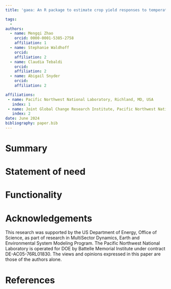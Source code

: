 ```yaml
---
title: 'gaea: An R package to estimate crop yield responses to temperature and precipitation'

tags:
  - 
authors:
  - name: Mengqi Zhao
    orcid: 0000-0001-5385-2758
    affiliation: 1
  - name: Stephanie Waldhoff
    orcid: 
    affiliation: 2
  - name: Claudia Tebaldi
    orcid:
    affiliation: 2
  - name: Abigail Snyder
    orcid:
    affiliation: 2

affiliations:
 - name: Pacific Northwest National Laboratory, Richland, MD, USA
   index: 1
 - name: Joint Global Change Research Institute, Pacific Northwest National Laboratory, College Park, MD, USA
   index: 2
date: June 2024
bibliography: paper.bib
---
```


# Summary



# Statement of need




# Functionality




# Acknowledgements
This research was supported by the US Department of Energy, Office of Science, as part of research in MultiSector Dynamics, Earth and Environmental System Modeling Program. The Pacific Northwest National Laboratory is operated for DOE by Battelle Memorial Institute under contract DE-AC05-76RL01830. The views and opinions expressed in this paper are those of the authors alone.

# References

